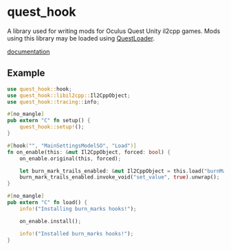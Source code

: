 # quest_hook

A library used for writing mods for Oculus Quest Unity il2cpp games. Mods using this library may be loaded using [QuestLoader](https://github.com/sc2ad/QuestLoader).

[documentation](https://stackdoubleflow.github.io/quest-hook-rs/quest_hook/index.html)

## Example

```rust
use quest_hook::hook;
use quest_hook::libil2cpp::Il2CppObject;
use quest_hook::tracing::info;

#[no_mangle]
pub extern "C" fn setup() {
    quest_hook::setup!();
}

#[hook("", "MainSettingsModelSO", "Load")]
fn on_enable(this: &mut Il2CppObject, forced: bool) {
    on_enable.original(this, forced);

    let burn_mark_trails_enabled: &mut Il2CppObject = this.load("burnMarkTrailsEnabled").unwrap();
    burn_mark_trails_enabled.invoke_void("set_value", true).unwrap();
}

#[no_mangle]
pub extern "C" fn load() {
    info!("Installing burn_marks hooks!");

    on_enable.install();

    info!("Installed burn_marks hooks!");
}
```
